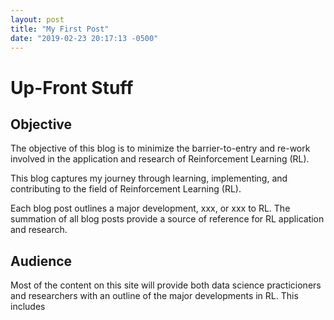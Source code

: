 ```yaml
---
layout: post
title: "My First Post"
date: "2019-02-23 20:17:13 -0500"
---
```

# Up-Front Stuff
## Objective
The objective of this blog is to minimize the barrier-to-entry and re-work involved in the application and research of Reinforcement Learning (RL).

This blog captures my journey through learning, implementing, and contributing to the field of Reinforcement Learning (RL).

Each blog post outlines a major development, xxx, or xxx to RL.  The summation of all blog posts provide a source of reference for RL application and research.

## Audience
Most of the content on this site will provide both data science practicioners and researchers with an outline of the major developments in RL.  This includes
